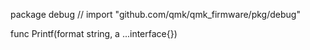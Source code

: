 package debug // import "github.com/qmk/qmk_firmware/pkg/debug"

func Printf(format string, a ...interface{})
